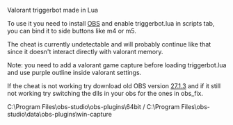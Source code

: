 Valorant triggerbot made in Lua

To use it you need to install [OBS](https://obsproject.com/) and enable triggerbot.lua in scripts tab, you can bind it to side buttons like m4 or m5.

The cheat is currently undetectable and will probably continue like that since it doesn't interact directly with valorant memory.

Note: you need to add a valorant game capture before loading triggerbot.lua and use purple outline inside valorant settings.

If the cheat is not working try download old OBS version [27.1.3](https://github.com/obsproject/obs-studio/releases/tag/27.1.3) and if it still not working try switching the dlls in your obs for the ones in obs_fix.

C:\Program Files\obs-studio\obs-plugins\64bit / C:\Program Files\obs-studio\data\obs-plugins\win-capture

